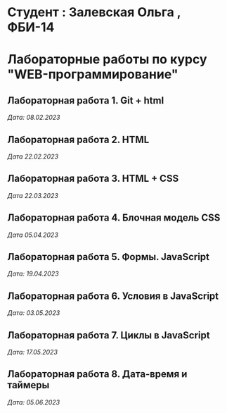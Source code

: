 # Студент : Залевская Ольга , ФБИ-14

# Лабораторные работы по курсу "WEB-программирование"

## Лабораторная работа 1. Git + html

*Дата: 08.02.2023*

## Лабораторная работа 2. HTML

*Дата 22.02.2023*

## Лабораторная работа 3. HTML + CSS

*Дата 22.03.2023*

## Лабораторная работа 4. Блочная модель CSS

*Дата 05.04.2023*

## Лабораторная работа 5. Формы. JavaScript

*Дата: 19.04.2023*

## Лабораторная работа 6. Условия в JavaScript

*Дата: 03.05.2023*

## Лабораторная работа 7. Циклы в JavaScript

*Дата: 17.05.2023*

## Лабораторная работа 8. Дата-время и таймеры

*Дата: 05.06.2023*